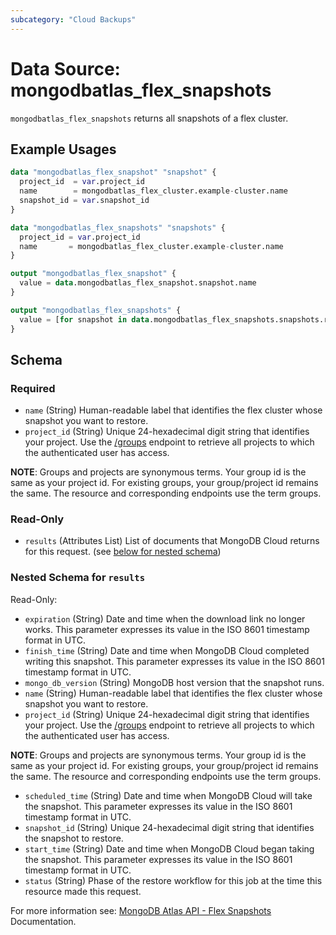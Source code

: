 ```yaml
---
subcategory: "Cloud Backups"
---
```


# Data Source: mongodbatlas_flex_snapshots

`mongodbatlas_flex_snapshots` returns all snapshots of a flex cluster.

## Example Usages
```terraform
data "mongodbatlas_flex_snapshot" "snapshot" {
  project_id  = var.project_id
  name        = mongodbatlas_flex_cluster.example-cluster.name
  snapshot_id = var.snapshot_id
}

data "mongodbatlas_flex_snapshots" "snapshots" {
  project_id = var.project_id
  name       = mongodbatlas_flex_cluster.example-cluster.name
}

output "mongodbatlas_flex_snapshot" {
  value = data.mongodbatlas_flex_snapshot.snapshot.name
}

output "mongodbatlas_flex_snapshots" {
  value = [for snapshot in data.mongodbatlas_flex_snapshots.snapshots.results : snapshot.snapshot_id]
}
```

<!-- schema generated by tfplugindocs -->
## Schema

### Required

- `name` (String) Human-readable label that identifies the flex cluster whose snapshot you want to restore.
- `project_id` (String) Unique 24-hexadecimal digit string that identifies your project. Use the [/groups](#tag/Projects/operation/listProjects) endpoint to retrieve all projects to which the authenticated user has access.

**NOTE**: Groups and projects are synonymous terms. Your group id is the same as your project id. For existing groups, your group/project id remains the same. The resource and corresponding endpoints use the term groups.

### Read-Only

- `results` (Attributes List) List of documents that MongoDB Cloud returns for this request. (see [below for nested schema](#nestedatt--results))

<a id="nestedatt--results"></a>
### Nested Schema for `results`

Read-Only:

- `expiration` (String) Date and time when the download link no longer works. This parameter expresses its value in the ISO 8601 timestamp format in UTC.
- `finish_time` (String) Date and time when MongoDB Cloud completed writing this snapshot. This parameter expresses its value in the ISO 8601 timestamp format in UTC.
- `mongo_db_version` (String) MongoDB host version that the snapshot runs.
- `name` (String) Human-readable label that identifies the flex cluster whose snapshot you want to restore.
- `project_id` (String) Unique 24-hexadecimal digit string that identifies your project. Use the [/groups](#tag/Projects/operation/listProjects) endpoint to retrieve all projects to which the authenticated user has access.

**NOTE**: Groups and projects are synonymous terms. Your group id is the same as your project id. For existing groups, your group/project id remains the same. The resource and corresponding endpoints use the term groups.
- `scheduled_time` (String) Date and time when MongoDB Cloud will take the snapshot. This parameter expresses its value in the ISO 8601 timestamp format in UTC.
- `snapshot_id` (String) Unique 24-hexadecimal digit string that identifies the snapshot to restore.
- `start_time` (String) Date and time when MongoDB Cloud began taking the snapshot. This parameter expresses its value in the ISO 8601 timestamp format in UTC.
- `status` (String) Phase of the restore workflow for this job at the time this resource made this request.

For more information see: [MongoDB Atlas API - Flex Snapshots](https://www.mongodb.com/docs/api/doc/atlas-admin-api-v2/operation/operation-listflexbackups) Documentation.
